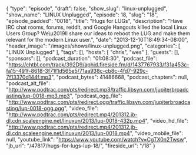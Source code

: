{
  "type": "episode",
  "draft": false,
  "show_slug": "linux-unplugged",
  "show_name": "LINUX Unplugged",
  "episode": 18,
  "slug": "18",
  "episode_padded": "0018",
  "title": "Hugs for LUGs",
  "description": "Have IRC chat rooms, forums, reddit, and Google Hangouts killed the local Linux Users Group? We\u2019ll share our ideas to reboot the LUG and make them relevant for the modern Linux user.",
  "date": "2013-12-10T18:49:34-08:00",
  "header_image": "/images/shows/linux-unplugged.png",
  "categories": [
    "LINUX Unplugged"
  ],
  "tags": [],
  "hosts": [
    "chris",
    "wes"
  ],
  "guests": [],
  "sponsors": [],
  "podcast_duration": "01:08:30",
  "podcast_file": "https://chtbl.com/track/392D9/aphid.fireside.fm/d/1437767933/f31a453c-fa15-491f-8618-3f71f1d565e5/71aa938c-cb8c-4fd7-929c-7f13370d144f.mp3",
  "podcast_bytes": 41486668,
  "podcast_chapters": null,
  "podcast_alt_file": "http://www.podtrac.com/pts/redirect.mp3/traffic.libsyn.com/jupiterbroadcasting/lup-0018-mp3.mp3",
  "podcast_ogg_file": "http://www.podtrac.com/pts/redirect.ogg/traffic.libsyn.com/jupiterbroadcasting/lup-0018-ogg.ogg",
  "video_file": "http://www.podtrac.com/pts/redirect.mp4/201312.jb-dl.cdn.scaleengine.net/linuxun/2013/lup-0018-432p.mp4",
  "video_hd_file": "http://www.podtrac.com/pts/redirect.mp4/201312.jb-dl.cdn.scaleengine.net/linuxun/2013/lup-0018.mp4",
  "video_mobile_file": null,
  "youtube_link": "https://www.youtube.com/watch?v=CgTX0n2Twsw",
  "jb_url": "/47817/hugs-for-lugs-lup-18/",
  "fireside_url": "/18"
}

